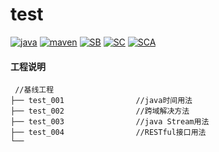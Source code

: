 # test
[![java](https://img.shields.io/badge/Java-17-9cf)]()
[![maven](https://img.shields.io/badge/Apache%20Maven-3.9.0-blue)]()
[![SB](https://img.shields.io/badge/Spring%20Boot-3.0.4.RELEASE-lightgreen)]()
[![SC](https://img.shields.io/badge/Spring%20Cloud-2020.0.0-green)]()
[![SCA](https://img.shields.io/badge/Spring%20Cloud%20Alibaba-2.2.1.RELEASE-orange)](https://github.com/alibaba/spring-cloud-alibaba)

#### 工程说明
```
 //基线工程
├── test_001                //java时间用法
├── test_002                //跨域解决方法
├── test_003                //java Stream用法 
├── test_004                //RESTful接口用法   
└──
```